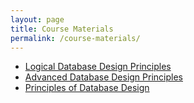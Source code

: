 ```yaml
---
layout: page
title: Course Materials
permalink: /course-materials/
---
```


* [Logical Database Design Principles](/Database/Static_files/Logical_Database_Design_Principles.pdf)
* [Advanced Database Design Principles](/Database/Static_files/Advanced_Database_Design_Principles.pdf)
* [Principles of Database Design](https://swayam.gov.in/nd1_noc19_cs46/preview)